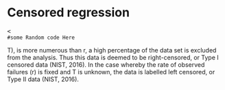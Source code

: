   Censored regression 
==============================================================================
<pre><<code>
#some Random code Here 
</code></pre
.item1 'functionname()'
.item2 'function2name()'
.item3 'fizzbuzztest()'
1.This is in *italics*
2.This is in **bold**
3. This is in ***bold and italics***
  
  

In engineering, economics and statistics, certain data analysis requires that a significant proportion of the dependent variable is censored.
For example, if an engineering company wanted to examine the failure rate (r) of a newly developed electronic device within twenty-four hours (T) of operation. 
Since the data points with a failure rate of greater than 24 hours (>T), is more numerous than r, a high percentage of the data set is excluded from the analysis.
 Thus this data is deemed to be right-censored, or Type I censored data (NIST, 2016).
 In the case whereby the rate of observed failures (r) is fixed and T is unknown, the data is labelled left censored, or Type II data (NIST, 2016).
